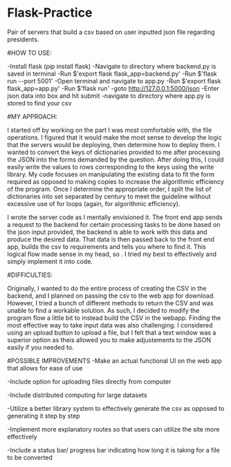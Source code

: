 # Flask-Practice
Pair of servers that build a csv based on user inputted json file regarding presidents.

#HOW TO USE:

-Install flask (pip install flask)
-Navigate to directory where backend.py is saved in terminal
-Run $'export flask flask_app=backend.py'
-Run $'flask run --port 5001'
-Open terminal and navigate to app.py
-Run $'export flask flask_app=app.py'
-Run $'flask run'
-goto http://127.0.0.1:5000/json
-Enter json data into box and hit submit
-navigate to directory where app.py is stored to find your csv

#MY APPROACH:

I started off by working on the part I was most comfortable with, the file operations. I figured that it would make the most sense to develop the logic that the servers would be deploying, then determine how to deploy them. I wanted to convert the keys of dictionaries provided to me after processing the JSON into the forms demanded by the question. After doing this, I could easily write the values to rows corresponding to the keys using the write library. My code focuses on manipulating the existing data to fit the form required as opposed to making copies to increase the algorithmic efficiency of the program. Once I determine the appropriate order, I split the list of dictionaries into set separated by century to meet the guideline without excessive use of for loops (again, for algorithmic efficiency).

I wrote the server code as I mentally envisioned it. The front end app sends a request to the backend for certain processing tasks to be done based on the json input provided, the backend is able to work with this data and produce the desired data. That data is then passed back to the front end app, builds the csv to requirements and tells you where to find it. This logical flow made sense in my head, so . I tried my best to effectively and simply implement it into code.

#DIFFICULTIES:

Originally, I wanted to do the entire process of creating the CSV in the backend, and I planned on passing the csv to the web app for download. However, I tried a bunch of different methods to return the CSV and was unable to find a workable solution. As such, I decided to modify the program flow a little bit to instead build the CSV in the webapp. Finding the most effective way to take input data was also challenging. I considered using an upload button to upload a file, but I felt that a text window was a superior option as theis allowed you to make adjustements to the JSON easily if you needed to.

#POSSIBLE IMPROVEMENTS
-Make an actual functional UI on the web app that allows for ease of use

-Include option for uploading files directly from computer

-Include distributed computing for large datasets

-Utilize a better library system to effectively generate the csv as opposed to generating it step by step

-Implement more explanatory routes so that users can utilize the site more effectively

-Include a status bar/ progress bar indicating how long it is taking for a file to be converted
